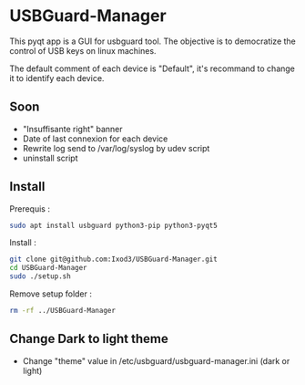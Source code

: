 # USBGuard-Manager

This pyqt app is a GUI for usbguard tool. The objective is to democratize the control of USB keys on linux machines.

The default comment of each device is "Default", it's recommand to change it to identify each device.

## Soon

- "Insuffisante right" banner
- Date of last connexion for each device
- Rewrite log send to /var/log/syslog by udev script
- uninstall script

## Install

Prerequis :

```sh
sudo apt install usbguard python3-pip python3-pyqt5
```

Install :

```sh
git clone git@github.com:Ixod3/USBGuard-Manager.git
cd USBGuard-Manager
sudo ./setup.sh
```

Remove setup folder :

```sh
rm -rf ../USBGuard-Manager
```

## Change Dark to light theme

- Change "theme" value in /etc/usbguard/usbguard-manager.ini (dark or light)